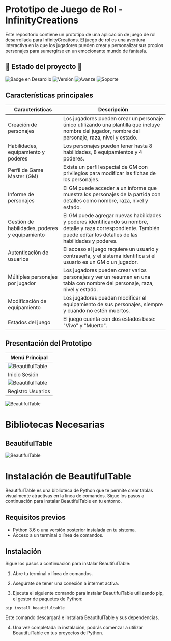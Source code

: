 # Prototipo de Juego de Rol - InfinityCreations

Este repositorio contiene un prototipo de una aplicación de juego de rol desarrollada para InfinityCreations. El juego de rol es una aventura interactiva en la que los jugadores pueden crear y personalizar sus propios personajes para sumergirse en un emocionante mundo de fantasía.

## 🚧 Estado del proyecto 🚧

![Badge en Desarollo](https://img.shields.io/badge/STATUS-EN%20DESAROLLO-green)
![Versión](https://img.shields.io/badge/Versi%C3%B3n-1.0.5-blue)
![Avanze](https://img.shields.io/badge/Porcentaje-30%25-green)
![Soporte](https://img.shields.io/badge/Soporte-Windows%7CMacOS%7CLinux-brightgreen)
## Características principales

| Características|Descripción|
|----------------|-----------|
|Creación de personajes| Los jugadores pueden crear un personaje único utilizando una plantilla que incluye nombre del jugador, nombre del personaje, raza, nivel y estado.|
|Habilidades, equipamiento y poderes| Los personajes pueden tener hasta 8 habilidades, 8 equipamientos y 4 poderes.|
|Perfil de Game Master (GM)|Existe un perfil especial de GM con privilegios para modificar las fichas de los personajes.|
|Informe de personajes|El GM puede acceder a un informe que muestra los personajes de la partida con detalles como nombre, raza, nivel y estado.|
|Gestión de habilidades, poderes y equipamiento|El GM puede agregar nuevas habilidades y poderes identificando su nombre, detalle y raza correspondiente. También puede editar los detalles de las habilidades y poderes. |
|Autenticación de usuarios|El acceso al juego requiere un usuario y contraseña, y el sistema identifica si el usuario es un GM o un jugador.|
|Múltiples personajes por jugador|Los jugadores pueden crear varios personajes y ver un resumen en una tabla con nombre del personaje, raza, nivel y estado.|
|Modificación de equipamiento|Los jugadores pueden modificar el equipamiento de sus personajes, siempre y cuando no estén muertos.|
|Estados del juego | El juego cuenta con dos estados base: "Vivo" y "Muerto".|

## Presentación del Prototipo
| Menú Principal|
|----------|
![BeautifulTable](https://i.imgur.com/QNA8FBG.png)|
Inicio Sesión|
![BeautifulTable](https://i.imgur.com/QNA8FBG.png)|
|Registro Usuarios|
![BeautifulTable](https://i.imgur.com/QNA8FBG.png)

# Bibliotecas Necesarias

## __BeautifulTable__

![BeautifulTable](https://i.imgur.com/QNA8FBG.png)

# Instalación de BeautifulTable

BeautifulTable es una biblioteca de Python que te permite crear tablas visualmente atractivas en la línea de comandos. Sigue los pasos a continuación para instalar BeautifulTable en tu entorno.

## Requisitos previos

- Python 3.6 o una versión posterior instalada en tu sistema.
- Acceso a un terminal o línea de comandos.

## Instalación

Sigue los pasos a continuación para instalar BeautifulTable:

1. Abre tu terminal o línea de comandos.

2. Asegúrate de tener una conexión a internet activa.

3. Ejecuta el siguiente comando para instalar BeautifulTable utilizando pip, el gestor de paquetes de Python:

```shell
pip install beautifultable
```

Este comando descargará e instalará BeautifulTable y sus dependencias.

4. Una vez completada la instalación, podrás comenzar a utilizar BeautifulTable en tus proyectos de Python.



